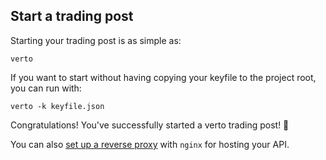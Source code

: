 ## Start a trading post

Starting your trading post is as simple as:

```shell script
verto
```

If you want to start without having copying your keyfile to the project root, you can run with:

```shell script
verto -k keyfile.json
```

Congratulations! You've successfully started a verto trading post! 🦔

You can also [set up a reverse proxy](./docs/proxy.md) with `nginx` for hosting your API.
